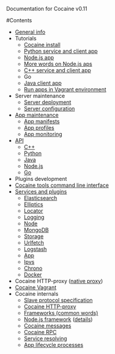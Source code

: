 Documentation for Cocaine v0.11

#Contents
  * [General info](general_info.md)
  * Tutorials
    * [Cocaine install](tutorials/tutorial_cocaine_install.md)
    * [Python service and client app](https://github.com/cocaine/cocaine-framework-python/wiki/Echo-application-example)
    * [Node.js app](https://github.com/cocaine/cocaine-framework-nodejs/blob/master/README.md)
    * [More words on Node.js aps](tutorials/tutorial_nodejs.md)
    * [C++ service and client app](tutorials/tutorial_cplusplus.md)
    * Go
    * [Java client app](https://github.com/cocaine/cocaine-framework-java/blob/master/README.md)
    * [Run apps in Vagrant environment](tutorials/tutorial_app_vagrant.md)
  * Server maintenance
    * [Server deployment](maintenance_server_deployment.md)
    * [Server configuration](maintenance_server_configuration.md)
  * [App maintenance](app_maintenance.md)
    * [App manifests](https://github.com/cocaine/cocaine-core/wiki/manifest)
    * [App profiles](https://github.com/cocaine/cocaine-core/wiki/profile)
    * [App monitoring](app_maintenance_monitoring.md)
  * [API](api.md)
    * [C++](api_cplusplus.md)
    * [Python](https://cocaine.readthedocs.org/en/latest/)
    * [Java](api_java.md)
    * [Node.js](api_javascript.md)
    * [Go](api_go.md)
  * Plugins development
  * [Cocaine tools command line interface](http://cocaine-tools.readthedocs.org/en/latest/)
  * [Services and plugins](services_and_plugins/services-and-plugins.md)
    * [Elasticsearch](services_and_plugins/elasticsearch.md)
    * [Elliptics](services_and_plugins/elliptics.md)
    * [Locator](services_and_plugins/locator.md)
    * [Logging](services_and_plugins/logging.md)
    * [Node](services_and_plugins/node.md)
    * [MongoDB](services_and_plugins/mongodb.md)
    * [Storage](services_and_plugins/storage.md)
    * [Urlfetch](services_and_plugins/urlfetch.md)
    * [Logstash](services_and_plugins/logstash.md)
    * [App](services_and_plugins/app.md)
    * [Ipvs](services_and_plugins/ipvs.md)
    * [Chrono](services_and_plugins/chrono.md)
    * [Docker](services_and_plugins/docker.md)
  * Cocaine HTTP-proxy ([native proxy](https://github.com/andrusha97/cocaine-native-proxy/blob/master/README.md))
  * [Cocaine Vagrant](https://github.com/cocaine/cocaine-vagrant/blob/master/README.md)
  * Cocaine internals
    * [Slave protocol specification](https://github.com/cocaine/cocaine-core/wiki/protocol)
    * [Cocaine HTTP-proxy](cocaine_internals/cocaine_http_proxy.md)
    * [Frameworks (common words)](cocaine_internals/frameworks.md)
    * [Node.js framework](cocaine_internals/nodejs-framework.md) ([details](nodejs-framework-overview.md))
    * [Cocaine messages](cocaine_internals/cocaine_messages.md)
    * [Cocaine RPC](cocaine_internals/cocaine_rpc_protocol.md)
    * [Service resolving](cocaine_internals/service_resolving.md)
    * [App lifecycle processes](cocaine_internals/app_lifecycle_processes.md)
